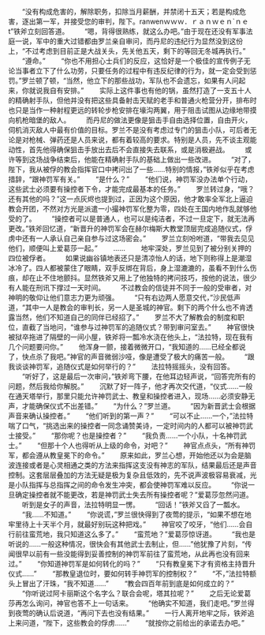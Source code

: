 　　“没有构成危害的，解除职务，扣除当月薪酬，并禁闭十五天；若是构成危害，逐出第一军，并接受您的审判，陛下。ranwenｗｗｗ．ｒａｎｗｅｎ`ｎｅt”铁斧立刻回答道。
　　“嗯，背得很熟练，就这么办吧。”由于现在还没有军事法庭一说，军中的重大过错都由罗兰亲自审问，而丹尼的违纪行为显然没到这份上，“不过考虑到目前正是大战关头，先关他五天，剩下的等回无冬城再执行。”
　　“遵命。”
　　“你也不用担心士兵们的反应，这恰好是一个极佳的宣传例子无论当事者立下了什么功劳，只要任务的过程中有违反纪律的行为，就一定会受到惩罚。”罗兰顿了顿，“当然，他立下的那些战功，军队也不会遗忘，如果有人问起来，你就说我自有安排。”
　　实际上这件事也有他的锅，虽然打造了一支五十人的精确射手队，但他并没有把这些具备射击天赋的老手和普通火枪营分开，排布时也只是当作一种射程更远的转轮步枪安排在壕沟两翼，用于阻击试图从边缘地带摸向机枪暗堡的敌人。
　　而丹尼的做法更像是狙击手自由选择位置，自由开火，伺机消灭敌人中最有价值的目标。罗兰不是没有考虑过专门的狙击小队，可后者无论是对枪械、弹药还是人员来说，都有着较高的要求。特别是人员，先不谈主观能动性，首先他得确保狙击手放出去后不会直接失去联系，或是消极避战。
　　或许等到这场战争结束后，他能在精确射手队的基础上做出一些改进。
　　“对了，陛下，我从被俘的教会指挥官口中拷问出了一些……特别的情报，”铁斧似乎在考虑措辞，“跟神罚军有关。”
　　“是什么？”
　　“他们说，神罚军没办法单个行动，这些武士必须要有操控者下令，才能完成最基本的任务。”
　　罗兰转过身，“哦？还有其他的吗？”这一点灰烬也提到过，正因为这个原因，他才敢率全军北上逼迫教会开团，不然对方光是派遣一小撮神罚军化整为零，四处在王国内地作乱就够他受的了。
　　“操控者可以是普通人，也可以是纯洁者，不过一旦定下，就无法再更改。”铁斧回忆道，“新晋升的神罚军会在赫尔梅斯大教堂顶层完成追随仪式，俘虏中还有一人承认自己亲自参与过这场密会。”
　　罗兰立刻吩咐道，“带我去见见他们，顺便叫上爱葛莎一起。”
　　……
　　地牢深处，罗兰见到了被分别关押的四位被俘者。
　　如果说幽谷镇地表还只是清凉怡人的话，地下则称得上是潮湿冰冷了。四人都被蒙住了眼睛，双手反绑在背后，身上湿漉漉的，虽看不到什么伤痕，却在止不住地颤抖。显然铁斧又用上了他独特的拷问技巧，按他的说法，很少有人能在刑讯下撑过一天时间。
　　不过教会的信徒并不同于一般的受审者，对神明的敬仰让他们意志力更为顽强。
　　“只有右边两人愿意交代，”沙民低声道，“其中一人是教会的审判长，另一人是圣城的神官。剩下的两个什么也不肯透露当然，他们不知道自己的同伴已经招了。”
　　罗兰不大了解教会的制度和职位，直截了当地问，“谁参与过神罚军的追随仪式？带到审问室去。”
　　神官很快被狱卒拖进了隔壁的一间小屋，铁斧将一瓢冷水浇在他头上，“法拉特，现在我有几个问题要问你。”
　　他浑身一颤，接着微微开口，“我知道的……已经全都说了，快点杀了我吧。”神官的声音微弱沙哑，像是遭受了极大的痛苦一般。
　　“跟我谈谈神罚军，追随仪式是如何举行的？”
　　法拉特摇摇头，没有回答。
　　“听好了，这是最后一次审问，”铁斧弯下腰，在他耳边轻声说，“回答完所有的问题，然后我给你解脱。”
　　沉默了好一阵子，他才再次交代道，“仪式……一般在通天塔举行，那里只能允许神罚武士、教皇和操控者进入，现场……必须安静无声，才能确保仪式不出差错。”
　　“为什么？”罗兰道。
　　“因为新晋武士会根据声音来确认操控者。”
　　“他们听到的第一声？”
　　“可以不止……一个，”法拉特喘了口气，“挑选出来的操控者一同念诵赞美诗，一定时间内的人都可以被神罚武士接受。”
　　“那你呢？也是操控者？”
　　“我负责……一个小队，十名神罚武士。”
　　“但那十个人也得听从上级的命令，对吧？”
　　神官点点头，“所有神罚军，都会遵从教皇冕下的命令。”
　　原来如此，罗兰心想，开始他还以为会是脑波连接或者是心灵相通之类的方法来指挥这支没有神志的军队，结果最后还是声音控制。这套层层叠加的方法无疑是极为复杂且低效的，先不说声波极容易衰减，光是小队指挥与总指挥之间的命令发生冲突，都会使神罚军难以反应。
　　“你说一旦确定操控者就不能更改，若是神罚武士失去所有操控者呢？”爱葛莎忽然问道。
　　听到是女子的声音，法拉特明显一愣。
　　“回话！”铁斧又舀了一瓢水。
　　“我……不知道。”
　　“你说谎，”罗兰很快得到了夜莺的提示，“如果不想在地牢里待上十天半个月，就最好别玩这种把戏。”
　　神官咬了咬牙，“他们……会自行前往蛮荒地，我只知道这么多了。”
　　“蛮荒地？”爱葛莎惊讶道。
　　“我也是听说的……一般这种情况，很快会有其他武士去制止，但……”他犹豫了片刻，“传闻很早以前有一些没能得到妥善控制的神罚军前往了蛮荒地，从此再也没有回来过。”
　　“你知道神罚军是如何转化的吗？”
　　“只有教皇冕下才有资格主持晋升仪式……”
　　“那教皇退位时，要如何转手神罚军的控制权？”
　　“不，”法拉特额头上冒出了汗珠，“我不知道……”
　　“教会四百年前到底是如何成立的？”
　　“你听说过阿卡丽斯这个名字么？联合会呢，塔其拉呢？”
　　之后无论爱葛莎再怎么询问，神官也答不上一句话来。
　　“他确实不知道，我们走吧。”罗兰得到夜莺的确认后说道，“再问下去也没有结果。”
　　一行人离开地牢之际，铁斧追上来问道，“陛下，这些教会的俘虏……”
　　“就按你之前给出的承诺去办吧。”